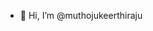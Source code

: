 - 👋 Hi, I’m @muthojukeerthiraju


<!---
muthojukeerthiraju/muthojukeerthiraju is a ✨ special ✨ repository because its `README.md` (this file) appears on your GitHub profile.
You can click the Preview link to take a look at your changes.
--->
